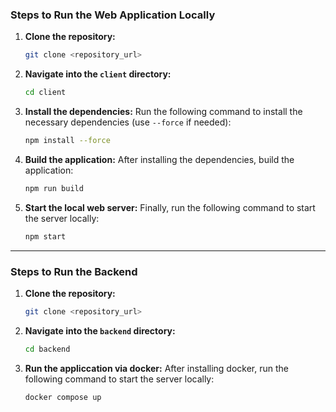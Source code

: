 ### Steps to Run the Web Application Locally

1. **Clone the repository:**

   ```bash
   git clone <repository_url>
   ```

2. **Navigate into the `client` directory:**

   ```bash
   cd client
   ```

3. **Install the dependencies:**
   Run the following command to install the necessary dependencies (use `--force` if needed):

   ```bash
   npm install --force
   ```

4. **Build the application:**
   After installing the dependencies, build the application:

   ```bash
   npm run build
   ```

5. **Start the local web server:**
   Finally, run the following command to start the server locally:
   ```bash
   npm start
   ```

---

### Steps to Run the Backend

1. **Clone the repository:**
   ```bash
   git clone <repository_url>
   ```
2. **Navigate into the `backend` directory:**

   ```bash
   cd backend
   ```

3. **Run the appliccation via docker:**
   After installing docker, run the following command to start the server locally:
   ```bash
   docker compose up
   ```
